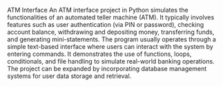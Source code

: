 ATM Interface
An ATM interface project in Python simulates the functionalities of an automated teller machine (ATM). 
It typically involves features such as user authentication (via PIN or password), checking account balance, withdrawing and depositing money, transferring funds, and generating mini-statements. 
The program usually operates through a simple text-based interface where users can interact with the system by entering commands. It demonstrates the use of functions, loops, conditionals, and file handling to simulate real-world banking operations. 
The project can be expanded by incorporating database management systems for user data storage and retrieval.
